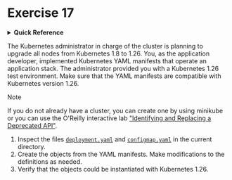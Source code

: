 # Exercise 17

<details>
<summary><b>Quick Reference</b></summary>
<p>

* Namespace: `default`<br>
* Documentation: [Kubernetes Deprecation Policy](https://kubernetes.io/docs/reference/using-api/deprecation-policy/), [Deprecated API Migration Guide](https://kubernetes.io/docs/reference/using-api/deprecation-guide/)

</p>
</details>

The Kubernetes administrator in charge of the cluster is planning to upgrade all nodes from Kubernetes 1.8 to 1.26. You, as the application developer, implemented Kubernetes YAML manifests that operate an application stack. The administrator provided you with a Kubernetes 1.26 test environment. Make sure that the YAML manifests are compatible with Kubernetes version 1.26.

> [!NOTE]
> If you do not already have a cluster, you can create one by using minikube or you can use the O'Reilly interactive lab ["Identifying and Replacing a Deprecated API"](https://learning.oreilly.com/scenarios/identifying-and-replacing/9781098164096/).

1. Inspect the files [`deployment.yaml`](./deployment.yaml) and [`configmap.yaml`](./configmap.yaml) in the current directory.
2. Create the objects from the YAML manifests. Make modifications to the definitions as needed.
3. Verify that the objects could be instantiated with Kubernetes 1.26.